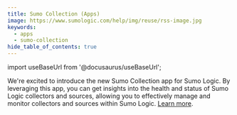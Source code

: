 ```yaml
---
title: Sumo Collection (Apps)
image: https://www.sumologic.com/help/img/reuse/rss-image.jpg
keywords:
  - apps
  - sumo-collection
hide_table_of_contents: true    
---
```


import useBaseUrl from '@docusaurus/useBaseUrl';


We're excited to introduce the new Sumo Collection app for Sumo Logic. By leveraging this app, you can get insights into the health and status of Sumo Logic collectors and sources, allowing you to effectively manage and monitor collectors and sources within Sumo Logic. [Learn more](/docs/integrations/saas-cloud/sumo-collection).
